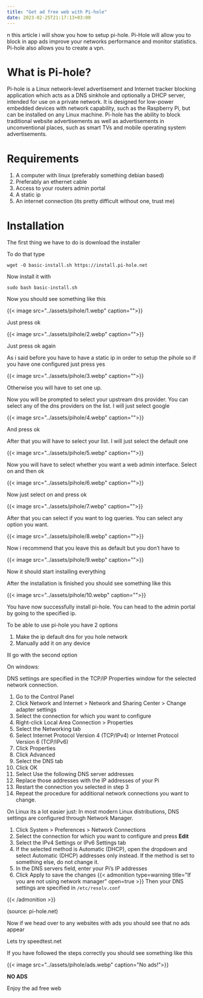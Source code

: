 ```yaml
---
title: "Get ad free web with Pi-hole"
date: 2023-02-25T21:17:13+03:00
---
```

n this article i will show you how to setup pi-hole. Pi-Hole will allow you to block in app ads improve your networks performance and monitor statistics. Pi-hole also allows you to create a vpn.

# What is Pi-hole?
Pi-hole is a Linux network-level advertisement and Internet tracker blocking application which acts as a DNS sinkhole and optionally a DHCP server, intended for use on a private network. It is designed for low-power embedded devices with network capability, such as the Raspberry Pi, but can be installed on any Linux machine. Pi-hole has the ability to block traditional website advertisements as well as advertisements in unconventional places, such as smart TVs and mobile operating system advertisements.

# Requirements
1. A computer with linux (preferably something debian based)
2. Preferably an ethernet cable
3. Access to your routers admin portal
4. A static ip
5. An internet connection (its pretty difficult without one, trust me)

# Installation

The first thing we have to do is download the installer

To do that type

`wget -O basic-install.sh https://install.pi-hole.net`

Now install it with

`sudo bash basic-install.sh`

Now you should see something like this

{{< image src="../assets/pihole/1.webp" caption="">}}

Just press ok

{{< image src="../assets/pihole/2.webp" caption="">}}

Just press ok again

As i said before you have to have a static ip in order to setup the pihole so if you have one configured just press yes

{{< image src="../assets/pihole/3.webp" caption="">}}

Otherwise you will have to set one up.

Now you will be prompted to select your upstream dns provider. You can select any of the dns providers on the list. I will just select google

{{< image src="../assets/pihole/4.webp" caption="">}}

And press ok

After that you will have to select your list. I will just select the default one

{{< image src="../assets/pihole/5.webp" caption="">}}

Now you will have to select whether you want a web admin interface. Select on and then ok

{{< image src="../assets/pihole/6.webp" caption="">}}

Now just select on and press ok

{{< image src="../assets/pihole/7.webp" caption="">}}

After that you can select if you want to log queries. You can select any option you want.

{{< image src="../assets/pihole/8.webp" caption="">}}

Now i recommend that you leave this as default but you don’t have to

{{< image src="../assets/pihole/9.webp" caption="">}}

Now it should start installing everything

After the installation is finished you should see something like this

{{< image src="../assets/pihole/10.webp" caption="">}}

You have now successfully install pi-hole. You can head to the admin portal by going to the specified ip.

To be able to use pi-hole you have 2 options
1. Make the ip default dns for you hole network
2. Manually add it on any device

Ill go with the second option

On windows:

DNS settings are specified in the TCP/IP Properties window for the selected network connection.

1. Go to the Control Panel
2. Click Network and Internet > Network and Sharing Center > Change adapter settings
3. Select the connection for which you want to configure
4. Right-click Local Area Connection > Properties
5. Select the Networking tab
6. Select Internet Protocol Version 4 (TCP/IPv4) or Internet Protocol Version 6 (TCP/IPv6)
7. Click Properties
8. Click Advanced
9. Select the DNS tab
10. Click OK
11. Select Use the following DNS server addresses
12. Replace those addresses with the IP addresses of your Pi
13. Restart the connection you selected in step 3
14. Repeat the procedure for additional network connections you want to change.

On Linux its a lot easier just:
In most modern Linux distributions, DNS settings are configured through Network Manager.

1. Click System > Preferences > Network Connections
2. Select the connection for which you want to configure and press **Edit**
3. Select the IPv4 Settings or IPv6 Settings tab
4. If the selected method is Automatic (DHCP), open the dropdown and select Automatic (DHCP) addresses only instead. If the method is set to something else, do not change it.
5. In the DNS servers field, enter your Pi’s IP addresses
6. Click Apply to save the changes
{{< admonition type=warning title="If you are not using network manager" open=true >}}
Then your DNS settings are specified in `/etc/resolv.conf`

{{< /admonition >}}

(source: pi-hole.net)

Now if we head over to any websites with ads you should see that no ads appear

Lets try speedtest.net

If you have followed the steps correctly you should see something like this

{{< image src="../assets/pihole/ads.webp" caption="No ads!">}}

**NO ADS**

Enjoy the ad free web
